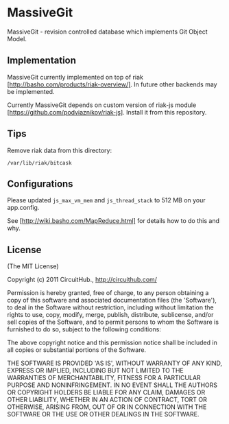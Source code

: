 # MassiveGit

MassiveGit - revision controlled database which implements Git Object Model.

## Implementation

MassiveGit currently implemented on top of riak [http://basho.com/products/riak-overview/].
In future other backends may be implemented.


Currently MassiveGit depends on custom version of riak-js module [https://github.com/podviaznikov/riak-js].
Install it from this repository.

## Tips

Remove riak data from this directory:

`/var/lib/riak/bitcask`


## Configurations

Please updated `js_max_vm_mem` and `js_thread_stack` to 512 MB on your app.config.

See [http://wiki.basho.com/MapReduce.html] for details how to do this and why.

## License

(The MIT License)

Copyright (c) 2011 CircuitHub., http://circuithub.com/

Permission is hereby granted, free of charge, to any person obtaining
a copy of this software and associated documentation files (the
'Software'), to deal in the Software without restriction, including
without limitation the rights to use, copy, modify, merge, publish,
distribute, sublicense, and/or sell copies of the Software, and to
permit persons to whom the Software is furnished to do so, subject to
the following conditions:

The above copyright notice and this permission notice shall be
included in all copies or substantial portions of the Software.

THE SOFTWARE IS PROVIDED 'AS IS', WITHOUT WARRANTY OF ANY KIND,
EXPRESS OR IMPLIED, INCLUDING BUT NOT LIMITED TO THE WARRANTIES OF
MERCHANTABILITY, FITNESS FOR A PARTICULAR PURPOSE AND NONINFRINGEMENT.
IN NO EVENT SHALL THE AUTHORS OR COPYRIGHT HOLDERS BE LIABLE FOR ANY
CLAIM, DAMAGES OR OTHER LIABILITY, WHETHER IN AN ACTION OF CONTRACT,
TORT OR OTHERWISE, ARISING FROM, OUT OF OR IN CONNECTION WITH THE
SOFTWARE OR THE USE OR OTHER DEALINGS IN THE SOFTWARE.

